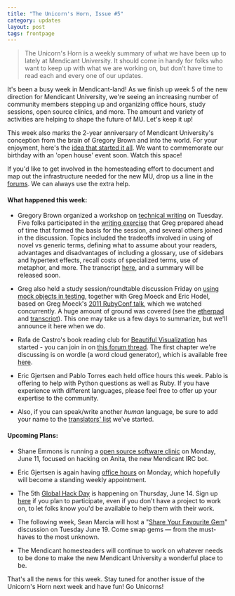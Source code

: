 ```yaml
---
title: "The Unicorn's Horn, Issue #5"
category: updates
layout: post
tags: frontpage
---
```


> The Unicorn's Horn is a weekly summary of what we have been up to lately at Mendicant University. It should come in handy for folks who want to keep up with what we are working on, but don't have time to read each and every one of our updates.

It's been a busy week in Mendicant-land! As we finish up week 5 of the new direction for Mendicant University, we're seeing an increasing number of community members stepping up and organizing office hours, study sessions, open source clinics, and more. The amount and variety of activities are helping to shape the future of MU.  Let's keep it up!

This week also marks the 2-year anniversary of Mendicant University's conception from the brain of Gregory Brown and into the world. For your enjoyment, here's the [idea that started it all](http://blog.rubybestpractices.com/posts/gregory/025-ruby-mendicant-university.html). We want to commemorate our birthday with an 'open house' event soon. Watch this space!

If you'd like to get involved in the homesteading effort to document and map out the infrastructure needed for the new MU, drop us a line in the [forums](http://forum.mendicantuniversity.org). We can always use the extra help.

#### What happened this week: ####

* Gregory Brown organized a workshop on [technical writing](/activities/2012/06/05/technical-writing.html) on Tuesday. Five folks participated in the [writing exercise](http://forum.mendicantuniversity.org/discussion/17/task-for-the-upcoming-technical-writing-session) that Greg prepared ahead of time that formed the basis for the session, and several others joined in the discussion. Topics included the tradeoffs involved in using of novel vs generic terms, defining what to assume about your readers, advantages and disadvantages of including a glossary, use of sidebars and hypertext effects, recall costs of specialized terms, use of metaphor, and more. The transcript [here](http://anita.mendicantuniversity.org/mendicant/2012-06-05%2018:00%20UTC..2012-06-05%2020:00%20UTC.html), and a summary will be released soon.

* Greg also held a study session/roundtable discussion Friday on [using mock objects in testing](/activities/2012/06/07/mock-objects.html), together with Greg Moeck and Eric Hodel, based on Greg Moeck's [2011 RubyConf talk](http://www.youtube.com/watch?v=R9FOchgTtLM), which we watched concurrently.  A huge amount of ground was covered (see the [etherpad](http://piratepad.net/731bXotOWE) and [transcript](http://anita.mendicantuniversity.org/mendicant/2012-06-07%2023:00%20UTC..2012-06-08%2003:00%20UTC.html)). This one may take us a few days to summarize, but we'll announce it here when we do.

* Rafa de Castro's book reading club for [Beautiful Visualization](/updates/2012/06/04/reading-club-beautiful-visualization.html) has started - you can join in on [this forum thread](http://forum.mendicantuniversity.org/discussion/26/beautiful-visualization-chapter-3-wordle). The first chapter we're discussing is on wordle (a word cloud generator), which is available free [here](http://blog.wordle.net/2010/05/wordle-as-beautiful-visualization.html).

* Eric Gjertsen and Pablo Torres each held office hours this week. Pablo is offering to help with Python questions as well as Ruby. If you have experience with different languages, please feel free to offer up your expertise to the community.

* Also, if you can speak/write another _human_ language, be sure to add your name to the [translators' list](https://github.com/mendicant/mendicantuniversity.org/wiki/Translation-volunteers) we've started.

#### Upcoming Plans:

* Shane Emmons is running a [open source software clinic](/activities/2012/06/11/oss-clinic-anita.html) on Monday, June 11, focused on hacking on Anita, the new Mendicant IRC bot.

* Eric Gjertsen is again having [office hours](/activities/2012/06/11/office-hours-with-eric_gjertsen.html) on Monday, which hopefully will become a standing weekly appointment.

* The 5th [Global Hack Day](/activities/2012/06/14/global-hack-day-5.html) is happening on Thursday, June 14. Sign up [here](https://github.com/mendicant/mendicantuniversity.org/wiki/Global-Hack-Day-5) if you plan to participate, even if you don't have a project to work on, to let folks know you'd be available to help them with their work.

* The following week, Sean Marcia will host a "[Share Your Favourite Gem](/activities/2012/06/19/share-your-favourite-gem.html)" discussion on Tuesday June 19. Come swap gems &mdash; from the must-haves to the most unknown.

* The Mendicant homesteaders will continue to work on whatever needs to be done to make the new Mendicant University a wonderful place to be. 

That's all the news for this week. Stay tuned for another issue of the Unicorn's Horn next week and have fun! Go Unicorns!
